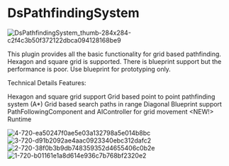 # DsPathfindingSystem
![DsPathfindingSystem_thumb-284x284-c2f4c3b50f372122dbca094128168be9](https://github.com/dvtcskn/DsPathfindingSystem/assets/117200113/519ced4e-c658-43e6-a496-1cc09a3b1acd)

This plugin provides all the basic functionality for grid based pathfinding. Hexagon and square grid is supported. There is blueprint support but the performance is poor. Use blueprint for prototyping only.

Technical Details
Features:

Hexagon and square grid support
Grid based point to point pathfinding system (A*)
Grid based search paths in range
Diagonal
Blueprint support
PathFollowingComponent and AIController for grid movement <NEW!>
Runtime

![4-720-ea50247f0ae5e03a132798a5e014b8bc](https://github.com/dvtcskn/DsPathfindingSystem/assets/117200113/11adc078-f054-4632-9087-7ff481d3ea78)
![3-720-d91b2092ae4aac0923340ebc312dafc2](https://github.com/dvtcskn/DsPathfindingSystem/assets/117200113/602e863f-354a-4288-88c8-71e54bc4c5ba)
![2-720-38f0b3b9db748359352d4655406c0b2e](https://github.com/dvtcskn/DsPathfindingSystem/assets/117200113/1c84dd4e-8b4b-4dd0-9847-1a4aa04be4a4)
![1-720-b01161e1a8d614e936c7b768bf2320e2](https://github.com/dvtcskn/DsPathfindingSystem/assets/117200113/8e517aad-fbf1-47e2-bb81-b2f143cf972a)
